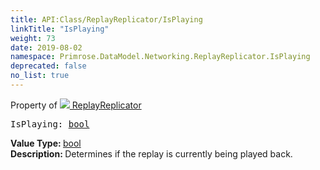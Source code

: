 ```yaml
---
title: API:Class/ReplayReplicator/IsPlaying
linkTitle: "IsPlaying"
weight: 73
date: 2019-08-02
namespace: Primrose.DataModel.Networking.ReplayReplicator.IsPlaying
deprecated: false
no_list: true
---
```

Property of <a href="/docs/api-reference/Class/ReplayReplicator"><img src="/icons/silk/connect.png"/>&nbsp;ReplayReplicator</a>
<pre class="method-declaration">
IsPlaying: <a class="type" href="/docs/api-reference/System/Primitives#boolean">bool</a></pre>
<b>Value Type: </b>
<a class="type" href="/docs/api-reference/System/Primitives#boolean">bool</a>
<br/>
<b>Description: </b>
Determines if the replay is currently being played back.

